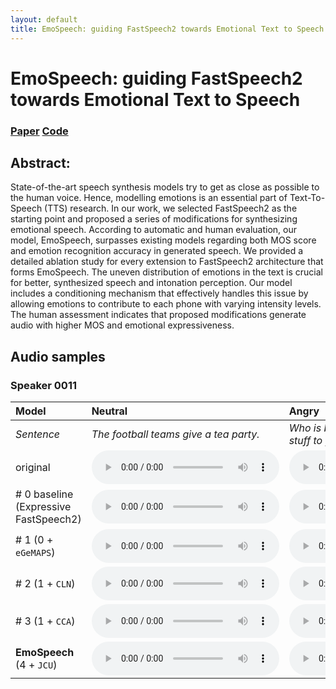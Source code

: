 ```yaml
---
layout: default
title: EmoSpeech: guiding FastSpeech2 towards Emotional Text to Speech
---
```


# EmoSpeech: guiding FastSpeech2 towards Emotional Text to Speech

### [Paper](https://openreview.net/pdf?id=LYgrzXwVsm) [Code](https://github.com/deepvk/emospeech)

## Abstract: 

State-of-the-art speech synthesis models try to get as close as
possible to the human voice. Hence, modelling emotions is an
essential part of Text-To-Speech (TTS) research. In our work,
we selected FastSpeech2 as the starting point and proposed a
series of modifications for synthesizing emotional speech. According to automatic and human evaluation, our model, EmoSpeech, surpasses existing models regarding both MOS score
and emotion recognition accuracy in generated speech. We
provided a detailed ablation study for every extension to FastSpeech2 architecture that forms EmoSpeech. The uneven distribution of emotions in the text is crucial for better, synthesized speech and intonation perception. Our model includes a
conditioning mechanism that effectively handles this issue by
allowing emotions to contribute to each phone with varying intensity levels. The human assessment indicates that proposed
modifications generate audio with higher MOS and emotional
expressiveness.

## Audio samples

### Speaker 0011

| Model                                 | Neutral                                                            | Angry                                                            | Happy                                                           | Sad                                                             | Surprise                                                        |
|:--------------------------------------|:-------------------------------------------------------------------|:-----------------------------------------------------------------|-----------------------------------------------------------------|-----------------------------------------------------------------|-----------------------------------------------------------------|
| _Sentence_                            | _The football teams give a tea party._                             | _Who is been repeating all that hard stuff to you?_              | _Rat came and replied on the leaves._                           | _The football teams give a tea party._                          | _As rich as Peter's son in law!_                                |
| original                              | <audio src="/wavs/original/1_6_0.wav" controls preload></audio>    | <audio src="/wavs/original/1_11_1.wav" controls preload></audio> | <audio src="/wavs/original/1_8_2.wav" controls preload></audio> | <audio src="/wavs/original/1_3_3.wav" controls preload></audio> | <audio src="/wavs/original/1_0_4.wav" controls preload></audio> |
| # 0 baseline (Expressive FastSpeech2) | <audio src="/wavs/baseline/1_6_0.wav" controls preload></audio>    | <audio src="/wavs/original/1_11_1.wav" controls preload></audio> | <audio src="/wavs/original/1_8_2.wav" controls preload></audio> | <audio src="/wavs/original/1_3_3.wav" controls preload></audio> | <audio src="/wavs/original/1_0_4.wav" controls preload></audio> |
| # 1 (0 + `eGeMAPS`)                   | <audio src="/wavs/model1/1_6_0.wav" controls preload></audio>      | <audio src="/wavs/original/1_11_1.wav" controls preload></audio> | <audio src="/wavs/original/1_8_2.wav" controls preload></audio> | <audio src="/wavs/original/1_3_3.wav" controls preload></audio> | <audio src="/wavs/original/1_0_4.wav" controls preload></audio> |
| # 2 (1 + `CLN`)                       | <audio src="/wavs/model2/1_6_0.wav" controls preload></audio>      | <audio src="/wavs/original/1_11_1.wav" controls preload></audio> | <audio src="/wavs/original/1_8_2.wav" controls preload></audio> | <audio src="/wavs/original/1_3_3.wav" controls preload></audio> | <audio src="/wavs/original/1_0_4.wav" controls preload></audio> |
| # 3 (1 + `CCA`)                       | <audio src="/wavs/model3/1_6_0.wav" controls preload></audio>      | <audio src="/wavs/original/1_11_1.wav" controls preload></audio> | <audio src="/wavs/original/1_8_2.wav" controls preload></audio> | <audio src="/wavs/original/1_3_3.wav" controls preload></audio> | <audio src="/wavs/original/1_0_4.wav" controls preload></audio> |
| **EmoSpeech** (4 + `JCU`)             | <audio src="/wavs/emospeech/1_6_0.wav" controls preload></audio>   | <audio src="/wavs/original/1_11_1.wav" controls preload></audio> | <audio src="/wavs/original/1_8_2.wav" controls preload></audio> | <audio src="/wavs/original/1_3_3.wav" controls preload></audio> | <audio src="/wavs/original/1_0_4.wav" controls preload></audio> |
